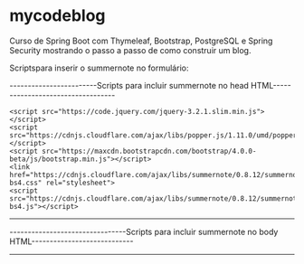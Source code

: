 # mycodeblog
Curso de Spring Boot com Thymeleaf, Bootstrap, PostgreSQL e Spring Security mostrando o passo a passo de como construir um blog.

Scriptspara inserir o summernote no formulário:

------------------------Scripts para incluir summernote no head HTML----------------------------------

    <script src="https://code.jquery.com/jquery-3.2.1.slim.min.js"></script>
    <script src="https://cdnjs.cloudflare.com/ajax/libs/popper.js/1.11.0/umd/popper.min.js"></script>
    <script src="https://maxcdn.bootstrapcdn.com/bootstrap/4.0.0-beta/js/bootstrap.min.js"></script>
    <link href="https://cdnjs.cloudflare.com/ajax/libs/summernote/0.8.12/summernote-bs4.css" rel="stylesheet">
    <script src="https://cdnjs.cloudflare.com/ajax/libs/summernote/0.8.12/summernote-bs4.js"></script>
    
--------------------------------------------------------------------------------------------------------


--------------------------------Scripts para incluir summernote no body HTML----------------------------
<script>
    $('#summernote').summernote({
        placeholder: 'Texto *',
        tabsize: 2,
        height: 300
    });
</script>
--------------------------------------------------------------------------------------------------------
